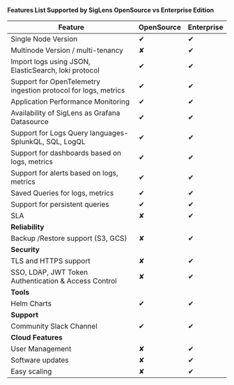 **Features List Supported by SigLens OpenSource vs Enterprise Edition**


| Feature                           | OpenSource    | Enterprise    |
|-----------------------------------|---------------|---------------|
| Single Node Version                             | ✔ |✔ | 
| Multinode Version / multi-tenancy | ✘ | ✔ |
| Import logs using JSON, ElasticSearch, loki protocol | ✔ |✔ | 
| Support for OpenTelemetry ingestion protocol for logs, metrics | ✔ |✔ | 
| Application Performance Monitoring | ✔ |✔ | 
| Availability of SigLens as Grafana Datasource | ✔ |✔ | 
| Support for Logs Query languages- SplunkQL, SQL, LogQL | ✔ |✔ | 
| Support for dashboards based on logs, metrics | ✔ |✔ | 
| Support for alerts based on logs, metrics | ✔ |✔ | 
| Saved Queries for logs, metrics | ✔ |✔ | 
| Support for persistent queries | ✔ |✔ | 
| SLA | ✘ | ✔ |
| **Reliability**|     |     |
| Backup /Restore support (S3, GCS) | ✘ | ✔ |
| **Security**|     |     |
| TLS and HTTPS support | ✘ | ✔ |
| SSO, LDAP, JWT Token Authentication & Access Control | ✘ | ✔ |
| **Tools**|     |     |
| Helm Charts | ✔ |✔ | 
| **Support**|     |     |
| Community Slack Channel | ✔ |✔ | 
| **Cloud Features**|     |     |
| User Management | ✘ | ✔ |
| Software updates | ✘ | ✔ |
| Easy scaling | ✘ | ✔ |


